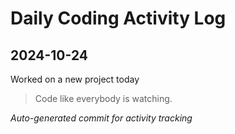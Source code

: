 # Daily Coding Activity Log

## 2024-10-24

Worked on a new project today

> Code like everybody is watching.

*Auto-generated commit for activity tracking*
